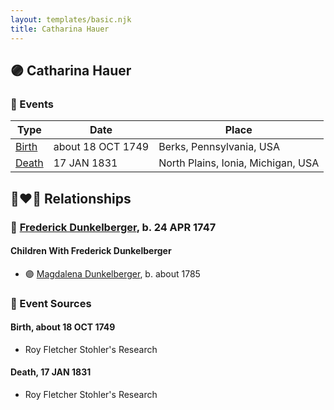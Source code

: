 ```yaml
---
layout: templates/basic.njk
title: Catharina Hauer
---
```

## 🟣 Catharina Hauer

### 📆 Events

Type | Date | Place
------ | ------ | ------
[Birth](#event-b78470d3-b3eb-475b-bfcb-c4a8826debfb) | about 18 OCT 1749 | Berks, Pennsylvania, USA
[Death](#event-ffddc444-9a9f-402f-9e08-10bc7579baef) | 17 JAN 1831 | North Plains, Ionia, Michigan, USA

## 👩‍❤️‍👨 Relationships

### 🔵 [Frederick Dunkelberger](/people/2/29307544), b. 24 APR 1747

#### Children With Frederick Dunkelberger
* 🟣 [Magdalena Dunkelberger](/people/9/94381550), b. about 1785
### 📰 Event Sources

#### <a id="event-b78470d3-b3eb-475b-bfcb-c4a8826debfb"></a> Birth, about 18 OCT 1749
* Roy Fletcher Stohler's Research

#### <a id="event-ffddc444-9a9f-402f-9e08-10bc7579baef"></a> Death, 17 JAN 1831
* Roy Fletcher Stohler's Research